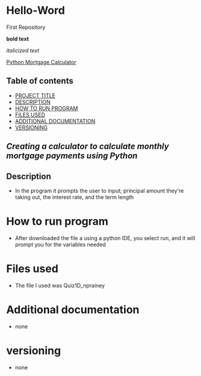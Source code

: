 # Hello-Word
First Repository

**bold text**

*italicized text*

[Python Mortgage Calculator](https://www.example.com)

## Table of contents
- [PROJECT TITLE](#project-title)
- [DESCRIPTION](#description)
- [HOW TO RUN PROGRAM](#how-to-run-program)
- [FILES USED](#files-used)
- [ADDITIONAL DOCUMENTATION](#additional-documentation)
- [VERSIONING](#versioning)

## *Creating a calculator to calculate monthly mortgage payments using Python*

## **Description**
- In the program it prompts the user to input; principal amount they're taking out, the interest rate, and the term length

# **How to run program**
- After downloaded the file a using a python IDE, you select run, and it will prompt you for the variables needed

# **Files used**
- The file I used was Quiz1D_nprainey

# **Additional documentation**
- none

# **versioning**
- none

